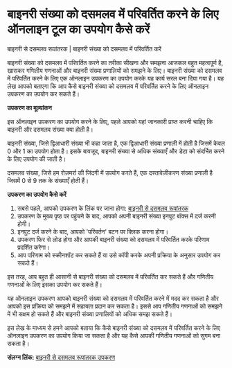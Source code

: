 बाइनरी संख्या को दसमलव में परिवर्तित करने के लिए ऑनलाइन टूल का उपयोग कैसे करें
==============================================================================

बाइनरी से दसमलव रूपांतरक | बाइनरी संख्या को दसमलव में परिवर्तित करें

बाइनरी संख्या को दसमलव में परिवर्तित करने का तरीका सीखना और समझना आजकल बहुत महत्वपूर्ण है, खासकर गणितीय गणनाओं और बाइनरी संख्या प्रणालियों को समझने के लिए। बाइनरी संख्या को दसमलव में परिवर्तित करने के लिए एक ऑनलाइन उपकरण का उपयोग करके यह कार्य सरल बना दिया गया है। यह लेख आपको बताएगा कि आप कैसे बाइनरी संख्या को दसमलव में परिवर्तित करने के लिए ऑनलाइन उपकरण का उपयोग कर सकते हैं।

**उपकरण का मूल्यांकन**

इस ऑनलाइन उपकरण का उपयोग करने के लिए, पहले आपको यहां जानकारी प्राप्त करनी चाहिए कि बाइनरी और दसमलव संख्या क्या होती है।

बाइनरी संख्या, जिसे द्विआधारी संख्या भी कहा जाता है, एक द्विआधारी संख्या प्रणाली में होती है जिसमें केवल 0 और 1 का उपयोग होता है। इसके बावजूद, बाइनरी संख्या से अधिक संख्याएँ और डेटा को संदर्भित करने के लिए उपयोग की जाती है।

दसमलव संख्या, जिसे हम रोज़मर्रा की जिंदगी में उपयोग करते हैं, एक दस्तावेज़ीकरण संख्या प्रणाली है जिसमें 0 से 9 तक के संख्याएँ होती हैं।

**उपकरण का उपयोग कैसे करें**

1. सबसे पहले, आपको उपकरण के लिंक पर जाना होगा: [बाइनरी से दसमलव रूपांतरक](https://www.onlinecalculatorsfree.com/hi/convert/binary-to-decimal.html)
2. उपकरण के मुख्य पृष्ठ पर पहुंचने के बाद, आपको अपनी बाइनरी संख्या इनपुट बॉक्स में दर्ज करनी होगी।
3. इनपुट दर्ज करने के बाद, आपको 'परिवर्तन' बटन पर क्लिक करना होगा।
4. उपकरण फिर से लोड होगा और आपकी बाइनरी संख्या को दसमलव में परिवर्तित करके परिणाम प्रदर्शित करेगा।
5. आप परिणाम को स्क्रीनशॉट कर सकते हैं या उसे कॉपी करके अपनी प्रक्रिया के अनुसार उपयोग कर सकते हैं।

इस तरह, आप बहुत ही आसानी से बाइनरी संख्या को दसमलव में परिवर्तित कर सकते हैं और गणितीय गणनाओं के लिए इसका उपयोग कर सकते हैं।

यह ऑनलाइन उपकरण आपको बाइनरी संख्या को दसमलव में परिवर्तित करने में मदद कर सकता है और आपको इस प्रक्रिया को समझने में सहायता प्रदान कर सकता है। इससे आप गणितीय गणनाओं को समझने में भी सक्षम हो सकते हैं और बाइनरी संख्या प्रणालियों को अधिक समझ सकते हैं।

इस लेख के माध्यम से हमने आपको बताया कि कैसे बाइनरी संख्या को दसमलव में परिवर्तित करने के लिए ऑनलाइन उपकरण का उपयोग किया जा सकता है और यह कैसे आपकी गणितीय गणनाओं को सुगम बना सकता है।

**संलग्न लिंक:** [बाइनरी से दसमलव रूपांतरक उपकरण](https://www.onlinecalculatorsfree.com/hi/convert/binary-to-decimal.html)